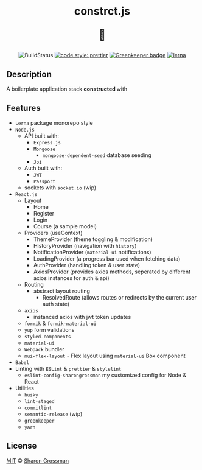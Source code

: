 <div align="center">
<h1>
constrct.js 

:construction:
</h1>

![BuildStatus](https://travis-ci.org/SharonGrossman/constrct.js.svg?branch=master) [![code style: prettier](https://img.shields.io/badge/code_style-prettier-ff69b4.svg?style=flat-square)](https://github.com/prettier/prettier) [![Greenkeeper badge](https://badges.greenkeeper.io/SharonGrossman/constrct.js.svg)](https://greenkeeper.io/) [![lerna](https://img.shields.io/badge/maintained%20with-lerna-cc00ff.svg)](https://lerna.js.org/)

</div>

## Description
A boilerplate application stack <b> constructed </b> with

## Features
* ```Lerna``` package monorepo style
* ```Node.js```
  * API built with:
    * ```Express.js```
    * ```Mongoose```
      * ```mongoose-dependent-seed``` database seeding
    * ```Joi```
  * Auth built with:
    * ```JWT```
    * ```Passport```
  * sockets with ```socket.io``` (wip)
* ```React.js```
  * Layout
    * Home
    * Register
    * Login
    * Course (a sample model)
  * Providers (useContext)
    * ThemeProvider (theme toggling & modification)
    * HistoryProvider (navigation with ```history```)
    * NotificationProvider (```material-ui``` notifications)
    * LoadingProvider (a progress bar used when fetching data)
    * AuthProvider (handling token & user state)
    * AxiosProvider (provides axios methods, seperated by different axios instances for auth & api)
  * Routing
    * abstract layout routing
      * ResolvedRoute (allows routes or redirects by the current user auth state)
  * ```axios```
    * instanced axios with jwt token updates
  * ```formik``` & ```formik-material-ui```
  * ```yup``` form validations
  * ```styled-components```
  * ```material-ui```
  * ```Webpack``` bundler
  * ```mui-flex-layout``` - Flex layout using ```material-ui``` Box component
* ```Babel```
* Linting with ```ESLint``` & ```prettier``` & ```stylelint```
  * ```eslint-config-sharongrossman``` my customized config for Node & React
* Utilities
  * ```husky```
  * ```lint-staged```
  * ```commitlint```
  * ```semantic-release``` (wip)
  * ```greenkeeper```
  * ```yarn```

## License

[MIT](LICENSE) © [Sharon Grossman](https://github.com/sharongrossman)